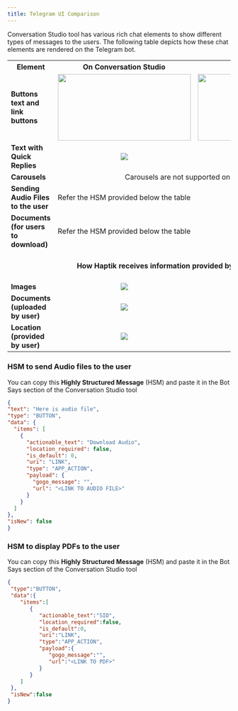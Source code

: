 ```yaml
---
title: Telegram UI Comparison
---
```


Conversation Studio tool has various rich chat elements to show different types of messages to the users. The following table depicts how these chat elements are rendered on the Telegram bot.

<table>
  
  <th>Element</th>
  <th>On Conversation Studio</th>
  <th>On Telegram bot</th>
  
  <tr>
    <td><b>Buttons text and link buttons</b></td>
    <td align="center"><img src="https://user-images.githubusercontent.com/75118325/119966519-02214a80-bfc9-11eb-99b4-2080f56d248b.png" height=150 width=300/></td>
    <td align="center"><img src="https://user-images.githubusercontent.com/75118325/119966613-1d8c5580-bfc9-11eb-8f5b-5d0a28d36b17.png" height=150 width=300></img></td>
  </tr>
  
  <tr>
    <td><b>Text with Quick Replies</b></td>
    <td align="center"><img src="https://user-images.githubusercontent.com/75118325/119967698-46611a80-bfca-11eb-8dc4-28b9b04debda.png"/></td>
    <td align="center"><img src="https://user-images.githubusercontent.com/75118325/119967791-5b3dae00-bfca-11eb-91e9-9a67024843ff.png"/></td>
  </tr>
  
  <tr>
    <td><b>Carousels</b></td>
  <td colspan=2 align="center">Carousels are not supported on Telegram</td>
  </tr>
  
  <tr>
  <td><b>Sending Audio Files to the user</b></td>
  <td align="center">Refer the HSM provided below the table</td>
  <td align="center"><img src="https://user-images.githubusercontent.com/75118325/119971709-f0db3c80-bfce-11eb-8701-3e089d38f7c4.png"/></td>
  </tr>
  
  <tr>
  <td><b>Documents (for users to download)</b></td>
  <td align="center">Refer the HSM provided below the table</td>
  <td align="center"><img src="https://user-images.githubusercontent.com/75118325/119968981-a5735f00-bfcb-11eb-93e1-d688459a6602.png"/></td>
  </tr>
  
  <tr>
  <td colspan=3 align="center"> <h4> How Haptik receives information provided by the User </h4></td>
  </tr>
  
  <tr>
  <td><b>Images</b></td>
  <td align="center"><img src="https://user-images.githubusercontent.com/75118325/119968489-2aaa4400-bfcb-11eb-92ed-5e4aa87c3134.png"/></td>
  <td align="center"><img src="https://user-images.githubusercontent.com/75118325/119968552-43b2f500-bfcb-11eb-8613-f5325af1c01c.png"/></td>
  </tr>
    
  <tr>
  <td><b>Documents (uploaded by user)</b></td>
  <td align="center"><img src="https://user-images.githubusercontent.com/75118325/119969046-b45a1180-bfcb-11eb-9d89-b4cd8cdd6f94.png"/></td>
  <td align="center"><img src="https://user-images.githubusercontent.com/75118325/119968981-a5735f00-bfcb-11eb-93e1-d688459a6602.png"/></td>
  </tr>
  
  <tr>
  <td><b>Location (provided by user)</b></td>
  <td align="center"><img src="https://user-images.githubusercontent.com/75118325/119971975-46174e00-bfcf-11eb-9c0f-4325c59238fe.png"/></td>
  <td align="center"><img src="https://user-images.githubusercontent.com/75118325/119971931-37c93200-bfcf-11eb-8bce-f19a52472c09.png"/></td>
  </tr>
  
     
  </table>
  
  
### HSM to send Audio files to the user
  
You can copy this **Highly Structured Message** (HSM) and paste it in the Bot Says section of the Conversation Studio tool 
  
  ```JSON
  {
  "text": "Here is audio file",
  "type": "BUTTON",
  "data": {
    "items": [
      {
        "actionable_text": "Download Audio",
        "location_required": false,
        "is_default": 0,
        "uri": "LINK",
        "type": "APP_ACTION",
        "payload": {
          "gogo_message": "",
          "url": "<LINK TO AUDIO FILE>"
        }
      }
    ]
  },
  "isNew": false
}
  ```
  
### HSM to display PDFs to the user

You can copy this **Highly Structured Message** (HSM) and paste it in the Bot Says section of the Conversation Studio tool 

  
  ```JSON
  {
   "type":"BUTTON",
   "data":{
      "items":[
         {
            "actionable_text":"SID",
            "location_required":false,
            "is_default":0,
            "uri":"LINK",
            "type":"APP_ACTION",
            "payload":{
               "gogo_message":"",
               "url":"<LINK TO PDF>"
            }
         }
      ]
   },
   "isNew":false
}
  ```
  
 
